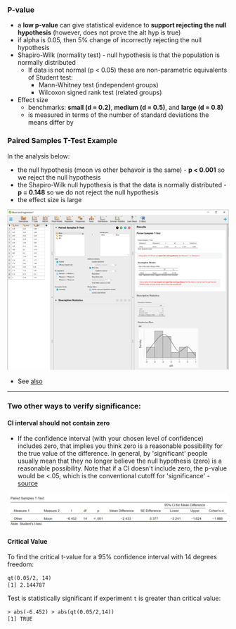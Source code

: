 ### P-value

- a **low p-value** can give statistical evidence to **support rejecting the null hypothesis** (however, does not prove the alt hyp is true)
- if alpha is 0.05, then 5% change of incorrectly rejecting the null hypothesis
- Shapiro-Wilk (normality test) - null hypothesis is that the population is normally distributed
  - If data is not normal (p < 0.05) these are non-parametric equivalents of Student test:
    - Mann-Whitney test (independent groups)
    - Wilcoxon signed rank test (related groups)
- Effect size
  - benchmarks: **small (d = 0.2)**, **medium (d = 0.5)**, and **large (d = 0.8)**
  - is measured in terms of the number of standard deviations the means differ by

### Paired Samples T-Test Example

In the analysis below:

 - the null hypothesis (moon vs other behavoir is the same) - **p < 0.001** so we reject the null hypothesis
 - the Shapiro-Wilk null hypothesis is that the data is normally distributed - **p = 0.148** so we do not reject the null hypothesis
 - the effect size is large 

![paired-t-test](./paired-t-test.png)

- See [also](https://stats.stackexchange.com/questions/502637/p-value-for-shapiro-wilk-is-high-but-data-doesnt-appear-normal)

----

### Two other ways to verify significance:

#### CI interval should not contain zero

  - If the confidence interval (with your chosen level of confidence) includes zero, that implies you think zero is a reasonable possibility for the true value of the difference. In general, by 'significant' people usually mean that they no longer believe the null hypothesis (zero) is a reasonable possibility. Note that if a  CI doesn't include zero, the p-value would be <.05, which is the conventional cutoff for 'significance' - [source](https://stats.stackexchange.com/a/120952/48448) 

![paired-t-test-with-ci](./paired-t-test-with-ci.png)

#### Critical Value

To find the critical t-value for a 95% confidence interval with 14 degrees freedom:
```
qt(0.05/2, 14)
[1] 2.144787
```

Test is statistically significant if experiment `t` is greater than critical value:

```
> abs(-6.452) > abs(qt(0.05/2,14))
[1] TRUE
```
